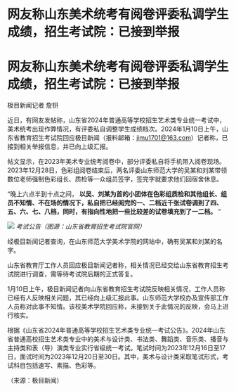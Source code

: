 # 网友称山东美术统考有阅卷评委私调学生成绩，招生考试院：已接到举报

# 网友称山东美术统考有阅卷评委私调学生成绩，招生考试院：已接到举报

极目新闻记者 詹钘

近日，有网友发帖称，山东省2024年普通高等学校招生艺术类专业统一考试中，美术统考出现作弊情况，有评委私自调整学生成绩档次。2024年1月10日上午，山东省教育招生考试院回应极目新闻（报料邮箱：jimu1701@163.com）记者称，已接到相关举报信息，并已向上级汇报。

帖文显示，在2023年美术专业统考阅卷中，部分评委私自将手机带入阅卷现场。2023年12月28日，色彩组阅卷结束后，两名评委山东师范大学的吴某和刘某带领数位老师强制色彩组长、质检等一众组员签字，签完字就要求他们回宿舍休息。

“晚上六点半到十点之间，
**以吴、刘某为首的小团体在色彩组质检和其他组长、组员不知情、不在场的情况下，私自把已经阅完的一、二档近千张试卷调到了四、五、六、七、八档，同时，有指向性地把一些比较差的试卷填充到了一二档。**
”

![](https://inews.gtimg.com/om_bt/OmROiHO73tQQap0qVRqBCZVHb5N28EzQQB8VdL31CvJEkAA/1000)
_考试公告（图源：山东省教育招生考试院官网）_

经极目新闻记者查询，在山东师范大学美术学院的网站中，确有吴某和刘某的名字。

山东省教育厅工作人员回应极目新闻记者称，相关情况已经交给山东省教育招生考试院进行调查，需等待考试院后期的正式答复。

1月10日上午，极目新闻记者向山东省教育招生考试院反映相关情况，工作人员称已经有人反映相关问题，其已经向上级汇报此事。山东师范大学校办及宣传部工作人员称对此事不知情。该校美术学院回应称，未接到关于此情况的反映，会马上进行核实。

根据《山东省2024年普通高等学校招生艺术类专业统一考试公告》。2024年山东省普通高校招生艺术类专业中的美术与设计类、书法类、舞蹈类、音乐类、播音与主持类和表（导）演类专业实行省级统一考试。笔试时间为2023年12月16日至17日，面试时间为2023年12月20日至30日。其中，美术与设计类采取笔试形式，考试科目包括速写、素描、色彩等。

（来源：极目新闻）

